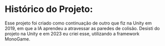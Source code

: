 # Histórico do Projeto:
Esse projeto foi criado como continuação de outro que fiz na Unity em 2019, em que a IA aprendeu a atravessar as paredes de colisão. Desisti do projeto na Unity e em 2023 eu criei esse, utilizando a framework MonoGame.

